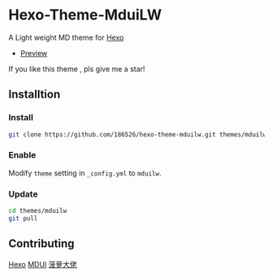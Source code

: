 # Hexo-Theme-MduiLW

A Light weight MD theme for [Hexo]

- [Preview](http://mduilw.186526.xyz)

If you like this theme , pls give me a star!

## Installtion

### Install

``` bash
git clone https://github.com/186526/hexo-theme-mduilw.git themes/mduilw
```

### Enable

Modify `theme` setting in `_config.yml` to `mduilw`.

### Update

``` bash
cd themes/mduilw
git pull
```

## Contributing

[Hexo]
[MDUI]
[菠萝大佬]

[Hexo]: https://hexo.io/
[MDUI]: https://mdui.org/
[菠萝大佬]: https://wngamebox.cn
